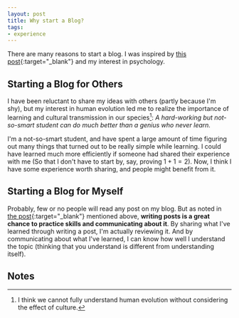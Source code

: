 ```yaml
---
layout: post
title: Why start a Blog?
tags:
- experience
---
```


There are many reasons to start a blog. I was inspired by [this post](https://www.r-bloggers.com/advice-to-aspiring-data-scientists-start-a-blog/){:target="_blank"} and my interest in psychology.
<!--more--> 

## Starting a Blog for Others
I have been reluctant to share my ideas with others (partly because I'm shy), but my interest in human evolution led me to realize the importance of learning and cultural transmission in our species[^1]: *A hard-working but not-so-smart student can do much better than a genius who never learn.* 

I'm a not-so-smart student, and have spent a large amount of time figuring out many things that turned out to be really simple while learning. I could have learned much more efficiently if someone had shared their experience with me (So that I don't have to start by, say, proving $1+1=2$). Now, I think I have some experience worth sharing, and people might benefit from it.

## Starting a Blog for Myself

Probably, few or no people will read any post on my blog. But as noted in [the post](https://www.r-bloggers.com/advice-to-aspiring-data-scientists-start-a-blog/){:target="_blank"} mentioned above, **writing posts is a great chance to practice skills and communicating about it**. By sharing what I've learned through writing a post, I'm actually reviewing it. And by communicating about what I've learned, I can know how well I understand the topic (thinking that you understand is different from understanding itself).

## Notes
[^1]: I think we cannot fully understand human evolution without considering the effect of culture.